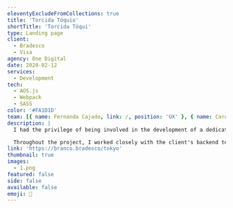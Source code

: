 ```yaml
---
eleventyExcludeFromCollections: true
title: 'Torcida Tóquio'
shortTitle: 'Torcida Tóqui'
type: Landing page
client:
  - Bradesco
  - Visa
agency: One Digital
date: 2020-02-12
services:
  - Development
tech:
  - AOS.js
  - Webpack
  - SASS
color: '#FA1D1D'
team: [{ name: Fernanda Cajado, link: /, position: 'UX' }, { name: Caroline Silva, link: /, position: 'UI' }]
description: |
  I had the privilege of being involved in the development of a dedicated landing page for Bradesco, specifically designed to promote an action-focused campaign associated with the Tokyo 2020 Olympics. The landing page seamlessly integrated various sections that connected with the client's backend team. This allowed users to easily track the number of coupons generated based on their expenses with Bradesco credit cards, providing them with the exciting opportunity to participate in a raffle and potentially win shopping vouchers. To ensure a cohesive user experience, I utilized my front-end expertise to create a visually appealing and responsive design that perfectly aligned with the client's brand guidelines.

  Throughout the project, I worked closely with the client's backend team, fostering a collaborative environment that facilitated a smooth integration process and effective data tracking. By implementing advanced analytics tools, we were able to closely monitor user engagement and measure the campaign's performance. However, despite our efforts and dedication, the promotion unfortunately had to be suspended due to the outbreak of the Covid-19 pandemic. Although this was a setback, I remain proud of the work we accomplished and the seamless landing page we developed. The campaign may be revisited and adapted in the future, and I look forward to the opportunity to continue contributing to impactful projects like this.
link: 'https://branco.bradesco/tokyo'
thumbnail: true
images:
  - 1.png
featured: false
side: false
available: false
emoji: 🏅
---
```


